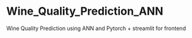 # Wine_Quality_Prediction_ANN
Wine Quality Prediction using ANN and Pytorch + streamlit for frontend
